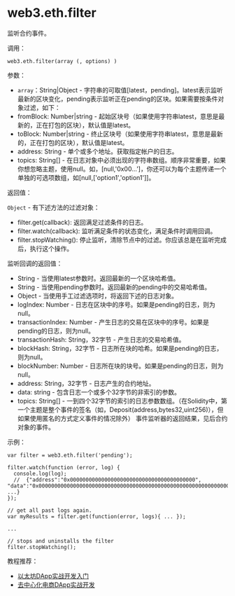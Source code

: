 # web3.eth.filter

监听合约事件。

调用：
```
web3.eth.filter(array (, options) )
```

参数：

- 	`array`：String|Object - 字符串的可取值[latest，pending]。latest表示监听最新的区块变化，pending表示监听正在pending的区块。如果需要按条件对象过滤，如下：
  - fromBlock: Number|string - 起始区块号（如果使用字符串latest，意思是最新的，正在打包的区块），默认值是latest。
  - toBlock: Number|string - 终止区块号（如果使用字符串latest，意思是最新的，正在打包的区块），默认值是latest。
  - address: String - 单个或多个地址。获取指定帐户的日志。
  - topics: String[] - 在日志对象中必须出现的字符串数组。顺序非常重要，如果你想忽略主题，使用null。如，[null,'0x00...']，你还可以为每个主题传递一个单独的可选项数组，如[null,['option1','option1']]。

返回值：

`Object` - 有下述方法的过滤对象：

-	filter.get(callback): 返回满足过滤条件的日志。
-	filter.watch(callback): 监听满足条件的状态变化，满足条件时调用回调。
-	filter.stopWatching(): 停止监听，清除节点中的过滤。你应该总是在监听完成后，执行这个操作。

监听回调的返回值：

-	String - 当使用latest参数时。返回最新的一个区块哈希值。
-	String - 当使用pending参数时。返回最新的pending中的交易哈希值。
-	Object - 当使用手工过滤选项时，将返回下述的日志对象。
  -	logIndex: Number - 日志在区块中的序号。如果是pending的日志，则为null。
  - transactionIndex: Number - 产生日志的交易在区块中的序号。如果是pending的日志，则为null。
  -	transactionHash: String，32字节 - 产生日志的交易哈希值。
  - blockHash: String，32字节 - 日志所在块的哈希。如果是pending的日志，则为null。
  - blockNumber: Number - 日志所在块的块号。如果是pending的日志，则为null。
  - address: String，32字节 - 日志产生的合约地址。
  - data: string - 包含日志一个或多个32字节的非索引的参数。
  - topics: String[] - 一到四个32字节的索引的日志参数数组。（在Solidity中，第一个主题是整个事件的签名（如，Deposit(address,bytes32,uint256)），但如果使用匿名的方式定义事件的情况除外）
事件监听器的返回结果，见后合约对象的事件。

示例：
```
var filter = web3.eth.filter('pending');

filter.watch(function (error, log) {
  console.log(log); 
  //  {"address":"0x0000000000000000000000000000000000000000", "data":"0x0000000000000000000000000000000000000000000000000000000000000000", ...}
});

// get all past logs again.
var myResults = filter.get(function(error, logs){ ... });

...

// stops and uninstalls the filter
filter.stopWatching();
```

教程推荐：

- [以太坊DApp实战开发入门](http://xc.hubwiz.com/course/5a952991adb3847553d205d1?affid=github7878)
- [去中心化电商DApp实战开发](http://xc.hubwiz.com/course/5abbb7acc02e6b6a59171dd6?affid=github7878)
